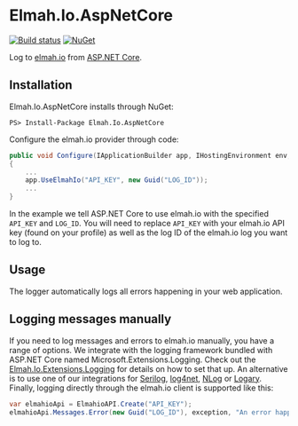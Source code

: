 # Elmah.Io.AspNetCore

[![Build status](https://ci.appveyor.com/api/projects/status/j57ekc2k9eon3u9u?svg=true)](https://ci.appveyor.com/project/ThomasArdal/elmah-io-aspnetcore)
[![NuGet](https://img.shields.io/nuget/vpre/Elmah.Io.AspNetCore.svg)](https://www.nuget.org/packages/Elmah.Io.AspNetCore)

Log to [elmah.io](https://elmah.io/) from [ASP.NET Core](http://www.asp.net/core).

## Installation
Elmah.Io.AspNetCore installs through NuGet:

```
PS> Install-Package Elmah.Io.AspNetCore
```

Configure the elmah.io provider through code:

```csharp
public void Configure(IApplicationBuilder app, IHostingEnvironment env, ILoggerFactory loggerFactory)
{
    ...
    app.UseElmahIo("API_KEY", new Guid("LOG_ID"));
    ...
}
```

In the example we tell ASP.NET Core to use elmah.io with the specified `API_KEY` and `LOG_ID`. You will need to replace `API_KEY` with your elmah.io API key (found on your profile) as well as the log ID of the elmah.io log you want to log to.

## Usage
The logger automatically logs all errors happening in your web application.

## Logging messages manually
If you need to log messages and errors to elmah.io manually, you have a range of options. We integrate with the logging framework bundled with ASP.NET Core named Microsoft.Extensions.Logging. Check out the [Elmah.Io.Extensions.Logging](https://github.com/elmahio/Elmah.Io.Extensions.Logging) for details on how to set that up. An alternative is to use one of our integrations for [Serilog](http://docs.elmah.io/logging-to-elmah-io-from-serilog/), [log4net](http://docs.elmah.io/logging-to-elmah-io-from-log4net/), [NLog](http://docs.elmah.io/logging-to-elmah-io-from-nlog/) or [Logary](http://docs.elmah.io/logging-to-elmah-io-from-logary/). Finally, logging directly through the elmah.io client is supported like this:

```csharp
var elmahioApi = ElmahioAPI.Create("API_KEY");
elmahioApi.Messages.Error(new Guid("LOG_ID"), exception, "An error happened");
```

